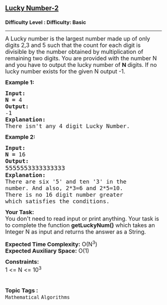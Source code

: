 <h2><a href="https://www.geeksforgeeks.org/problems/lucky-number-22638/1?page=11&difficulty=Basic&status=unsolved,attempted&sortBy=accuracy">Lucky Number-2</a></h2><h3>Difficulty Level : Difficulty: Basic</h3><hr><div class="problems_problem_content__Xm_eO"><p><span style="font-size:18px">A Lucky number is the largest number made up of only digits 2,3 and 5 such that the count for each digit is divisible by the number obtained by multiplication of remaining two digits. You are provided with the number N and you have to output the lucky number of <strong>N </strong>digits. If no lucky number exists for the given N output -1.</span></p>

<p><span style="font-size:18px"><strong>Example 1:</strong></span></p>

<pre><span style="font-size:18px"><strong>Input:</strong></span>
<span style="font-size:18px"><strong>N = </strong>4</span>
<span style="font-size:18px"><strong>Output:
</strong>-1</span>
<span style="font-size:18px"><strong>Explanation:</strong></span>
<span style="font-size:18px">There isn't any 4 digit Lucky Number.</span></pre>

<p><span style="font-size:18px"><strong>Example 2:</strong></span></p>

<pre><span style="font-size:18px"><strong>Input:</strong></span>
<span style="font-size:18px"><strong>N = </strong>16</span>
<span style="font-size:18px"><strong>Output:
</strong></span><span style="font-size:20px">5555553333333333</span> 
<span style="font-size:18px"><strong>Explanation:</strong></span>
<span style="font-size:18px">There are six '5' and ten '3' in the
number. And also, 2*3=6 and 2*5=10.
There is no 16 digit number greater
which satisfies the conditions.</span>
</pre>

<p><span style="font-size:18px"><strong>Your Task:</strong><br>
You don't need to read input or print anything. Your task is to complete the function <strong>getLuckyNum()</strong> which takes an Integer N as input and returns the answer as a String.</span></p>

<p><span style="font-size:18px"><strong>Expected Time Complexity:</strong> O(N<sup>3</sup>)<br>
<strong>Expected Auxiliary Space:</strong> O(1)</span></p>

<p><span style="font-size:18px"><strong>Constraints:</strong></span><br>
<span style="font-size:18px">1 &lt;= N &lt;= 10<sup>3</sup></span></p>
</div><br><p><span style=font-size:18px><strong>Topic Tags : </strong><br><code>Mathematical</code>&nbsp;<code>Algorithms</code>&nbsp;